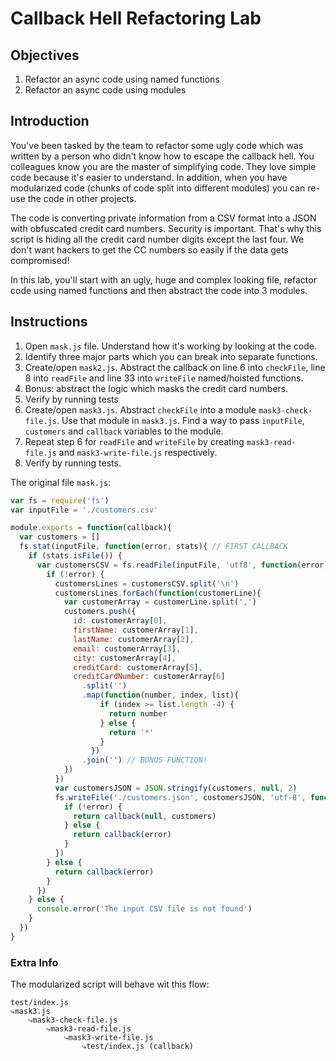 # Callback Hell Refactoring Lab

## Objectives

1. Refactor an async code using named functions
1. Refactor an async code using modules

## Introduction

You've been tasked by the team to refactor some ugly code which was written by a person who didn't know how to escape the callback hell. You colleagues know you are the master of simplifying code. They love simple code because it's easier to understand. In addition, when you have modularized code (chunks of code split into different modules) you can re-use the code in other projects. 

The code is converting private information from a CSV format into a JSON with obfuscated credit card numbers. Security is important. That's why this script is hiding all the credit card number digits except the last four. We don't want hackers to get the CC numbers so easily if the data gets compromised!
 
In this lab, you'll start with an ugly, huge and complex looking file, refactor code using named functions and then abstract the code into 3 modules. 

## Instructions

1. Open `mask.js` file. Understand how it's working by looking at the code.
2. Identify three major parts which you can break into separate functions.
3. Create/open `mask2.js`. Abstract the callback on line 6 into `checkFile`, line  8 into `readFile` and line 33 into `writeFile` named/hoisted functions. 
4. Bonus: abstract the logic which masks the credit card numbers.
5. Verify by running tests
6. Create/open `mask3.js`. Abstract `checkFile` into a module `mask3-check-file.js`. Use that module in `mask3.js`. Find a way to pass `inputFile`, `customers` and `callback` variables to the module. 
7. Repeat step 6 for `readFile` and `writeFile` by creating `mask3-read-file.js` and `mask3-write-file.js` respectively.
8. Verify by running tests.

The original file `mask.js`:

```js
var fs = require('fs')
var inputFile = './customers.csv'

module.exports = function(callback){
  var customers = []
  fs.stat(inputFile, function(error, stats){ // FIRST CALLBACK
    if (stats.isFile()) {
      var customersCSV = fs.readFile(inputFile, 'utf8', function(error, customersCSV){ // SECOND CALLBACK
        if (!error) {
          customersLines = customersCSV.split('\n')
          customersLines.forEach(function(customerLine){
            var customerArray = customerLine.split(',')
            customers.push({
              id: customerArray[0],
              firstName: customerArray[1],
              lastName: customerArray[2],
              email: customerArray[3],
              city: customerArray[4],
              creditCard: customerArray[5],
              creditCardNumber: customerArray[6]
                .split('')
                .map(function(number, index, list){
                    if (index >= list.length -4) {
                      return number
                    } else {
                      return '*'
                    }
                  })
                .join('') // BONUS FUNCTION!
            })
          })
          var customersJSON = JSON.stringify(customers, null, 2)
          fs.writeFile('./customers.json', customersJSON, 'utf-8', function(error){ // THIRD CALLBACK
            if (!error) {
              return callback(null, customers)
            } else {
              return callback(error)
            }
          })
        } else {
          return callback(error)
        }
      })
    } else {
      console.error('The input CSV file is not found')
    }
  })
}
```

### Extra Info

The modularized script will behave wit this flow:

```
test/index.js
⤷mask3.js
  	⤷mask3-check-file.js
  		⤷mask3-read-file.js
  			⤷mask3-write-file.js
  				⤷test/index.js (callback)
```